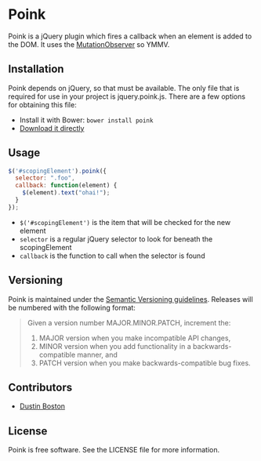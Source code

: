 Poink
=====

Poink is a jQuery plugin which fires a callback when an element is added to
the DOM. It uses the [MutationObserver][mdn] so YMMV.

Installation
------------

Poink depends on jQuery, so that must be available. The only file that is
required for use in your project is jquery.poink.js. There are a few options
for obtaining this file:

* Install it with Bower: `bower install poink`
* [Download it directly][download]

Usage
-----

```javascript
$('#scopingElement').poink({
  selector: ".foo",
  callback: function(element) {
    $(element).text("ohai!");
  }
});
```

* `$('#scopingElement')` is the item that will be checked for the new element
* `selector` is a regular jQuery selector to look for beneath the scopingElement
* `callback` is the function to call when the selector is found

Versioning
----------

Poink is maintained under the [Semantic Versioning guidelines][semver].
Releases will be numbered with the following format:

> Given a version number MAJOR.MINOR.PATCH, increment the:
>
> 1. MAJOR version when you make incompatible API changes,
> 2. MINOR version when you add functionality in a backwards-compatible manner, and
> 3. PATCH version when you make backwards-compatible bug fixes.

Contributors
------------

* [Dustin Boston][dblogit]

License
-------

Poink is free software. See the LICENSE file for more information.

[dblogit]: http://dblogit.com
[download]: https://github.com/dustinboston/poink/releases
[mdn]: https://developer.mozilla.org/en-US/docs/Web/API/MutationObserver
[semver]: http://semver.org/
